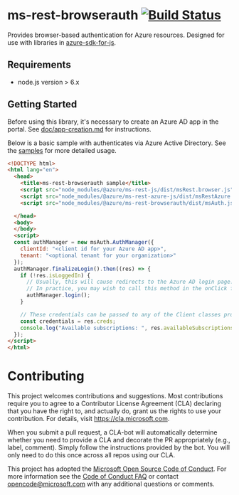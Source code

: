 # ms-rest-browserauth [![Build Status](https://dev.azure.com/azure-public/adx/_apis/build/status/public.Azure.ms-rest-browserauth)](https://dev.azure.com/azure-public/adx/_build/latest?definitionId=8)

Provides browser-based authentication for Azure resources. Designed for use with libraries in [azure-sdk-for-js](https://github.com/Azure/azure-sdk-for-js).

## Requirements

- node.js version > 6.x

## Getting Started
Before using this library, it's necessary to create an Azure AD app in the portal. See [doc/app-creation.md](doc/app-creation.md) for instructions.

Below is a basic sample with authenticates via Azure Active Directory. See the [samples](samples) for more detailed usage.


```html
<!DOCTYPE html>
<html lang="en">
  <head>
    <title>ms-rest-browserauth sample</title>
    <script src="node_modules/@azure/ms-rest-js/dist/msRest.browser.js"></script>
    <script src="node_modules/@azure/ms-rest-azure-js/dist/msRestAzure.js"></script>
    <script src="node_modules/@azure/ms-rest-browserauth/dist/msAuth.js"></script>

  </head>
  <body>
  </body>
  <script>
  const authManager = new msAuth.AuthManager({
    clientId: "<client id for your Azure AD app>",
    tenant: "<optional tenant for your organization>"
  });
  authManager.finalizeLogin().then((res) => {
    if (!res.isLoggedIn) {
      // Usually, this will cause redirects to the Azure AD login page.
      // In practice, you may wish to call this method in the onClick for a login button on the page.
      authManager.login();
    }

    // These credentials can be passed to any of the Client classes provided in azure-sdk-for-js to authenticate
    const credentials = res.creds;
    console.log("Available subscriptions: ", res.availableSubscriptions);
  });
</script>
</html>
```

# Contributing

This project welcomes contributions and suggestions.  Most contributions require you to agree to a
Contributor License Agreement (CLA) declaring that you have the right to, and actually do, grant us
the rights to use your contribution. For details, visit https://cla.microsoft.com.

When you submit a pull request, a CLA-bot will automatically determine whether you need to provide
a CLA and decorate the PR appropriately (e.g., label, comment). Simply follow the instructions
provided by the bot. You will only need to do this once across all repos using our CLA.

This project has adopted the [Microsoft Open Source Code of Conduct](https://opensource.microsoft.com/codeofconduct/).
For more information see the [Code of Conduct FAQ](https://opensource.microsoft.com/codeofconduct/faq/) or
contact [opencode@microsoft.com](mailto:opencode@microsoft.com) with any additional questions or comments.
